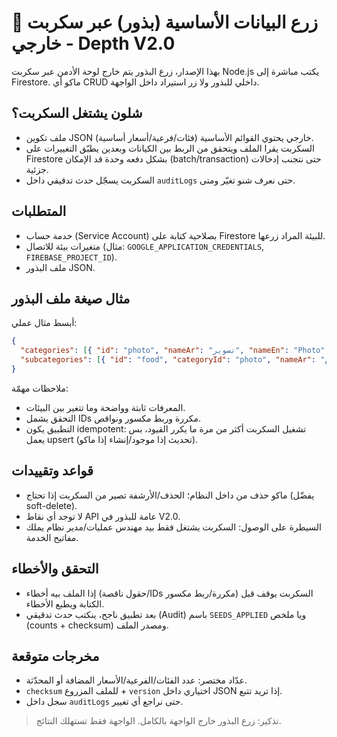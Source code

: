 # 🌱 زرع البيانات الأساسية (بذور) عبر سكربت خارجي - Depth V2.0

بهذا الإصدار، زرع البذور يتم خارج لوحة الأدمن عبر سكربت Node.js يكتب مباشرة إلى Firestore. ماكو أي CRUD داخلي للبذور ولا زر استيراد داخل الواجهة.

## شلون يشتغل السكربت؟
- ملف تكوين JSON خارجي يحتوي القوائم الأساسية (فئات/فرعية/أسعار أساسية).
- السكربت يقرا الملف ويتحقق من الربط بين الكيانات وبعدين يطبّق التغييرات على Firestore بشكل دفعه وحدة قد الإمكان (batch/transaction) حتى نتجنب إدخالات جزئية.
- السكربت يسجّل حدث تدقيقي داخل `auditLogs` حتى نعرف شنو تغيّر ومتى.

## المتطلبات
- خدمة حساب (Service Account) بصلاحية كتابة على Firestore للبيئة المراد زرعها.
- متغيرات بيئة للاتصال (مثال: `GOOGLE_APPLICATION_CREDENTIALS`, `FIREBASE_PROJECT_ID`).
- ملف البذور JSON.

## مثال صيغة ملف البذور
أبسط مثال عملي:

```json
{
  "categories": [{ "id": "photo", "nameAr": "تصوير", "nameEn": "Photo", "code": "photo", "displayOrder": 1, "isActive": true }],
  "subcategories": [{ "id": "food", "categoryId": "photo", "nameAr": "طعام", "nameEn": "Food", "code": "food", "basePrice": 380000, "isActive": true }]
}
```

ملاحظات مهمّة:
- المعرفات ثابتة وواضحة وما تتغير بين البيئات.
- التحقق يشمل IDs مكررة وربط مكسور ونواقص.
- التطبيق يكون idempotent: تشغيل السكربت أكثر من مرة ما يكرر القيود، بس يعمل upsert (تحديث إذا موجود/إنشاء إذا ماكو).

## قواعد وتقييدات
- ماكو حذف من داخل النظام؛ الحذف/الأرشفة تصير من السكربت إذا تحتاج (يفضّل soft-delete).
- لا توجد أي نقاط API عامة للبذور في V2.0.
- السيطرة على الوصول: السكربت يشتغل فقط بيد مهندس عمليات/مدير نظام يملك مفاتيح الخدمة.

## التحقق والأخطاء
- إذا الملف بيه أخطاء (حقول ناقصة/IDs مكررة/ربط مكسور) السكربت يوقف قبل الكتابة ويطبع الأخطاء.
- بعد تطبيق ناجح، ينكتب حدث تدقيقي (Audit) باسم `SEEDS_APPLIED` ويا ملخص (counts + checksum) ومصدر الملف.

## مخرجات متوقعة
- عدّاد مختصر: عدد الفئات/الفرعية/الأسعار المضافة أو المحدّثة.
- `checksum` للملف المزروع + `version` اختياري داخل JSON إذا تريد تتبع.
- سجل داخل `auditLogs` حتى نراجع أي تغيير.

> تذكير: زرع البذور خارج الواجهة بالكامل. الواجهة فقط تستهلك النتائج.
